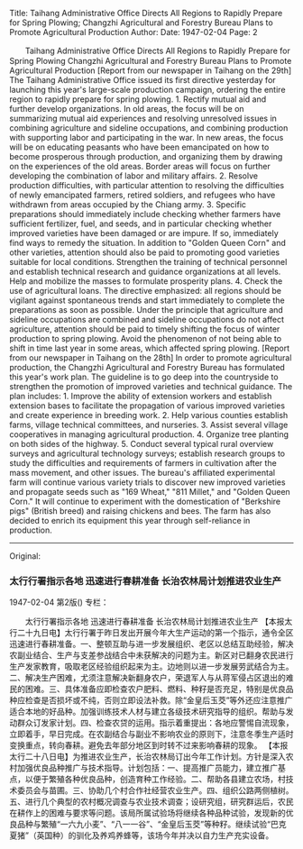 Title: Taihang Administrative Office Directs All Regions to Rapidly Prepare for Spring Plowing; Changzhi Agricultural and Forestry Bureau Plans to Promote Agricultural Production
Author:
Date: 1947-02-04
Page: 2

　　Taihang Administrative Office Directs All Regions to
    Rapidly Prepare for Spring Plowing
    Changzhi Agricultural and Forestry Bureau Plans to Promote Agricultural Production
    [Report from our newspaper in Taihang on the 29th] The Taihang Administrative Office issued its first directive yesterday for launching this year's large-scale production campaign, ordering the entire region to rapidly prepare for spring plowing. 1. Rectify mutual aid and further develop organizations. In old areas, the focus will be on summarizing mutual aid experiences and resolving unresolved issues in combining agriculture and sideline occupations, and combining production with supporting labor and participating in the war. In new areas, the focus will be on educating peasants who have been emancipated on how to become prosperous through production, and organizing them by drawing on the experiences of the old areas. Border areas will focus on further developing the combination of labor and military affairs. 2. Resolve production difficulties, with particular attention to resolving the difficulties of newly emancipated farmers, retired soldiers, and refugees who have withdrawn from areas occupied by the Chiang army. 3. Specific preparations should immediately include checking whether farmers have sufficient fertilizer, fuel, and seeds, and in particular checking whether improved varieties have been damaged or are impure. If so, immediately find ways to remedy the situation. In addition to "Golden Queen Corn" and other varieties, attention should also be paid to promoting good varieties suitable for local conditions. Strengthen the training of technical personnel and establish technical research and guidance organizations at all levels. Help and mobilize the masses to formulate prosperity plans. 4. Check the use of agricultural loans. The directive emphasized: all regions should be vigilant against spontaneous trends and start immediately to complete the preparations as soon as possible. Under the principle that agriculture and sideline occupations are combined and sideline occupations do not affect agriculture, attention should be paid to timely shifting the focus of winter production to spring plowing. Avoid the phenomenon of not being able to shift in time last year in some areas, which affected spring plowing.
    [Report from our newspaper in Taihang on the 28th] In order to promote agricultural production, the Changzhi Agricultural and Forestry Bureau has formulated this year's work plan. The guideline is to go deep into the countryside to strengthen the promotion of improved varieties and technical guidance. The plan includes: 1. Improve the ability of extension workers and establish extension bases to facilitate the propagation of various improved varieties and create experience in breeding work. 2. Help various counties establish farms, village technical committees, and nurseries. 3. Assist several village cooperatives in managing agricultural production. 4. Organize tree planting on both sides of the highway. 5. Conduct several typical rural overview surveys and agricultural technology surveys; establish research groups to study the difficulties and requirements of farmers in cultivation after the mass movement, and other issues. The bureau's affiliated experimental farm will continue various variety trials to discover new improved varieties and propagate seeds such as "169 Wheat," "811 Millet," and "Golden Queen Corn." It will continue to experiment with the domestication of "Berkshire pigs" (British breed) and raising chickens and bees. The farm has also decided to enrich its equipment this year through self-reliance in production.



<hr /> 

Original: 


### 太行行署指示各地  迅速进行春耕准备  长治农林局计划推进农业生产

1947-02-04
第2版()
专栏：

　　太行行署指示各地
    迅速进行春耕准备
    长治农林局计划推进农业生产
    【本报太行二十九日电】太行行署于昨日发出开展今年大生产运动的第一个指示，通令全区迅速进行春耕准备。一、整顿互助与进一步发展组织、老区以总结互助经验，解决农副业结合、生产与支差参战结合中未获解决的问题为主。新区对已翻身农民进行生产发家教育，吸取老区经验组织起来为主。边地则以进一步发展劳武结合为主。二、解决生产困难，尤须注意解决新翻身农户，荣退军人与从蒋军侵占区退出的难民的困难。三、具体准备应即检查农户肥料、燃料、种籽是否充足，特别是优良品种应检查是否损坏或不纯，否则立即设法补救。除“金皇后玉茭”等外还应注意推广适合本地的好品种。加强训练技术人材与建立各级技术研究指导的组织。帮助与发动群众订发家计划。四、检查农贷的运用。指示着重提出：各地应警惕自流现象，立即着手，早日完成。在农副结合与副业不影响农业的原则下，注意冬季生产适时变换重点，转向春耕。避免去年部分地区到时转不过来影响春耕的现象。
    【本报太行二十八日电】为推进农业生产，长治农林局订出今年工作计划。方针是深入农村加强优良品种推广与技术指导。计划包括：一、提高推广员能力，建立推广基点，以便于繁殖各种优良品种，创造育种工作经验。二、帮助各县建立农场，村技术委员会与苗圃。三、协助几个村合作社经营农业生产。四、组织公路两侧植树。五、进行几个典型的农村概况调查与农业技术调查；设研究组，研究群运后，农民在耕作上的困难与要求等问题。该局所属试验场将继续各种品种试验，发现新的优良品种与繁殖“一六九小麦”、“八一一谷”、“金皇后玉茭”等种籽。继续试验“巴克夏猪”（英国种）的驯化及养鸡养蜂等，该场今年并决以自力生产充实设备。
